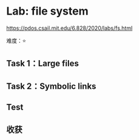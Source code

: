 # Lab: file system
https://pdos.csail.mit.edu/6.828/2020/labs/fs.html

难度：⭐
## Task 1：Large files
## Task 2：Symbolic links
## Test
## 收获